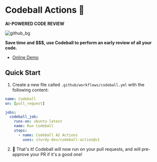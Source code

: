 # Codeball Actions 🔮

**AI-POWERED CODE REVIEW**

![github_bg](https://user-images.githubusercontent.com/47952/170700847-bb0cac65-f269-4758-955a-632c48f47290.png)

**Save time and $$$, use Codeball to perform an early review of all your code.**

- [Online Demo](https://codeball.ai/)

## Quick Start

1. Create a new file called `.github/workflows/codeball.yml` with the following content:

```yaml
name: Codeball
on: [pull_request]

jobs:
  codeball_job:
    runs-on: ubuntu-latest
    name: Run Codeball
    steps:
      - name: Codeball AI Actions
        uses: sturdy-dev/codeball-action@v1
```

2. 🎉 That's it! Codeball will now run on your pull requests, and will pre-approve your PR if it's a good one!
